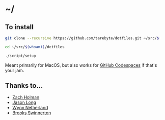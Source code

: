# ~/

## To install

```sh
git clone --recursive https://github.com/tarebyte/dotfiles.git ~/src/$(whoami)/dotfiles
```

```sh
cd ~/src/$(whoami)/dotfiles
```

```sh
./script/setup
```

Meant primarily for MacOS, but also works for [GitHub Codespaces](https://docs.github.com/en/codespaces/customizing-your-codespace/personalizing-codespaces-for-your-account#dotfiles) if that's your jam.

## Thanks to...

* [Zach Holman](https://github.com/holman/dotfiles)
* [Jason Long](https://github.com/jasonlong/dotfiles)
* [Wynn Netherland](https://github.com/pengwynn/dotfiles)
* [Brooks Swinnerton](https://github.com/bswinnerton/dotfiles)
